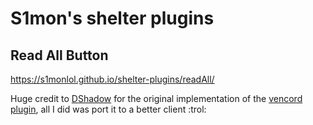 # S1mon's shelter plugins

## Read All Button 
https://s1monlol.github.io/shelter-plugins/readAll/


Huge credit to [DShadow](https://github.com/PonyGirlDShadow) for the original implementation of the [vencord plugin](https://github.com/Vendicated/Vencord/tree/main/src/plugins/readAllNotificationsButton), all I did was port it to a better client :trol: